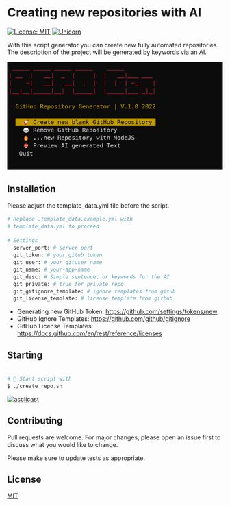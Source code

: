 # Creating new repositories with AI
[![License: MIT](https://img.shields.io/badge/License-MIT-yellow.svg)](https://github.com/kori2000/telegram-bot/blob/main/LICENSE)
[![Unicorn](https://img.shields.io/badge/nyancat-approved-ff69b4.svg)](https://www.youtube.com/watch?v=QH2-TGUlwu4)

With this script generator you can create new fully automated repositories. The description of the project will be generated by keywords via an AI.

![Test Image 1](create_repo_bash.png)

## Installation

Please adjust the template_data.yml file before the script.

```bash
# Replace .template_data.example.yml with 
# template_data.yml to proceed

# Settings
  server_port: # server port
  git_token: # your gitub token
  git_user: # your gituser name
  git_name: # your-app-name
  git_desc: # Simple sentence, or keywords for the AI
  git_private: # true for private repo
  git_gitignore_template: # ignore templates from gitub
  git_license_template: # license template from github

```

- Generating new GitHub Token: https://github.com/settings/tokens/new
- GitHub Ignore Templates: https://github.com/github/gitignore
- GitHub License Templates: https://docs.github.com/en/rest/reference/licenses

## Starting

```bash

# 🚀 Start script with
$ ./create_repo.sh

```
[![asciicast](https://asciinema.org/a/TEPXmrE7jalXy33qSTfglRV7v.svg)](https://asciinema.org/a/TEPXmrE7jalXy33qSTfglRV7v)

## Contributing
Pull requests are welcome. For major changes, please open an issue first to discuss what you would like to change.

Please make sure to update tests as appropriate.

## License
[MIT](https://choosealicense.com/licenses/mit/)